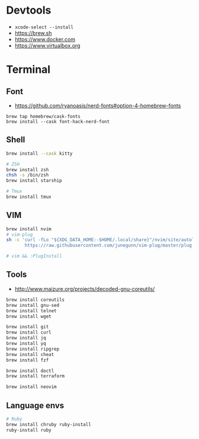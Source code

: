 # Devtools

* `xcode-select --install`
* https://brew.sh
* https://www.docker.com
* https://www.virtualbox.org

# Terminal

## Font

* https://github.com/ryanoasis/nerd-fonts#option-4-homebrew-fonts

```
brew tap homebrew/cask-fonts
brew install --cask font-hack-nerd-font
```

## Shell

```bash
brew install --cask kitty

# ZSH
brew install zsh
chsh -s /bin/zsh
brew install starship

# Tmux
brew install tmux
```

## VIM

```bash
brew install nvim
# vim-plug
sh -c 'curl -fLo "${XDG_DATA_HOME:-$HOME/.local/share}"/nvim/site/autoload/plug.vim --create-dirs \
       https://raw.githubusercontent.com/junegunn/vim-plug/master/plug.vim'

# vim && :PlugInstall
```

## Tools

* http://www.maizure.org/projects/decoded-gnu-coreutils/


```bash
brew install coreutils
brew install gnu-sed
brew install telnet
brew install wget

brew install git
brew install curl
brew install jq
brew install yq
brew install ripgrep
brew install cheat
brew install fzf

brew install doctl
brew install terraform

brew install neovim
```

## Language envs

```bash
# Ruby
brew install chruby ruby-install
ruby-install ruby
```
